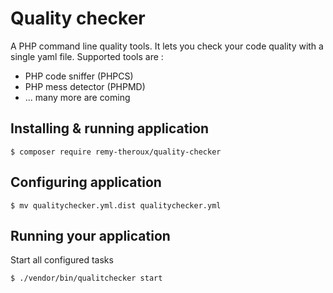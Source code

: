 Quality checker
===============

A PHP command line quality tools. It lets you check your code quality with a single yaml file.
Supported tools are :
- PHP code sniffer (PHPCS)
- PHP mess detector (PHPMD)
- ... many more are coming

Installing & running application
--
```
$ composer require remy-theroux/quality-checker
```

Configuring application
--
```
$ mv qualitychecker.yml.dist qualitychecker.yml
```

Running your application
--
Start all configured tasks
```
$ ./vendor/bin/qualitchecker start
```


